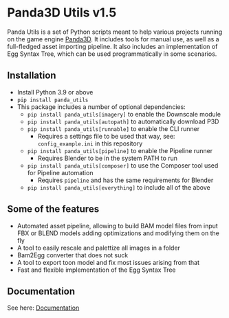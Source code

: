# Panda3D Utils v1.5
 
Panda Utils is a set of Python scripts meant to help various projects
running on the game engine [Panda3D](https://panda3d.org).
It includes tools for manual use, as well as a full-fledged asset
importing pipeline. It also includes an implementation of Egg Syntax Tree,
which can be used programmatically in some scenarios.

## Installation
* Install Python 3.9 or above
* `pip install panda_utils`
* This package includes a number of optional dependencies:
  * `pip install panda_utils[imagery]` to enable the Downscale module
  * `pip install panda_utils[autopath]` to automatically download P3D
  * `pip install panda_utils[runnable]` to enable the CLI runner
    * Requires a settings file to be used that way, see: `config_example.ini`
      in this repository
  * `pip install panda_utils[pipeline]` to enable the Pipeline runner
    * Requires Blender to be in the system PATH to run
  * `pip install panda_utils[composer]` to use the Composer tool
    used for Pipeline automation
    * Requires `pipeline` and has the same requirements for Blender
  * `pip install panda_utils[everything]` to include all of the above

## Some of the features
* Automated asset pipeline, allowing to build BAM model files from input
  FBX or BLEND models adding optimizations and modifying them on the fly
* A tool to easily rescale and palettize all images in a folder
* Bam2Egg converter that does not suck
* A tool to export toon model and fix most issues arising from that
* Fast and flexible implementation of the Egg Syntax Tree

## Documentation

See here: [Documentation](https://panda-utils.readthedocs.io/en/latest/)
